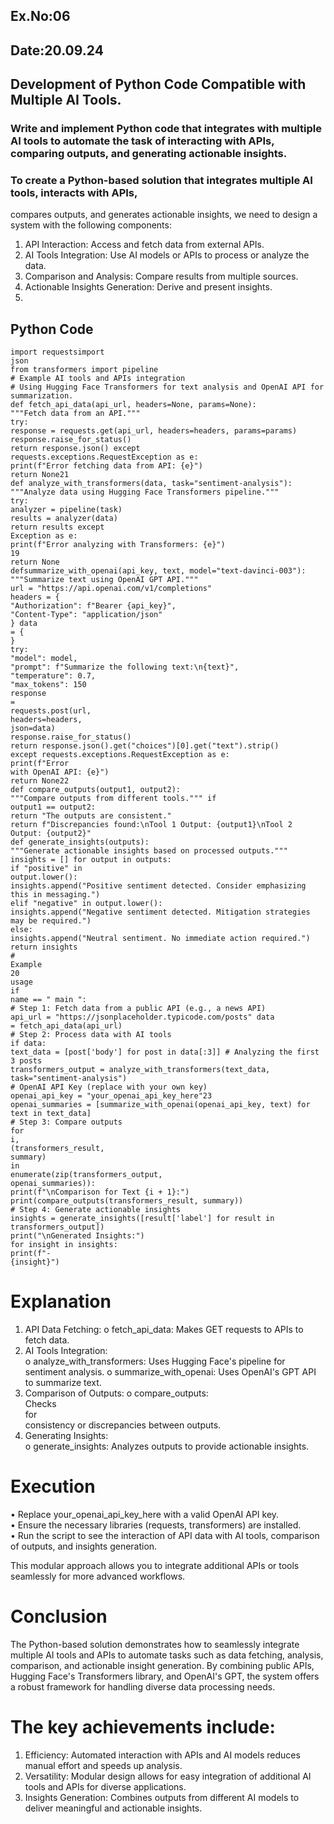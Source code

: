 ## Ex.No:06  
## Date:20.09.24  
## Development of Python Code Compatible with Multiple AI Tools.  
### Write and implement Python code that integrates with multiple AI tools to automate the task of interacting with APIs, comparing outputs, and generating actionable insights.  
### To create a Python-based solution that integrates multiple AI tools, interacts with APIs, 
compares outputs, and generates actionable insights, we need to design a system with the 
following components:  
1. API Interaction: Access and fetch data from external APIs.  
2. AI Tools Integration: Use AI models or APIs to process or analyze the data.  
3. Comparison and Analysis: Compare results from multiple sources.  
4. Actionable Insights Generation: Derive and present insights.
5. 
## Python Code  
```
import requestsimport  
json  
from transformers import pipeline  
# Example AI tools and APIs integration  
# Using Hugging Face Transformers for text analysis and OpenAI API for summarization.  
def fetch_api_data(api_url, headers=None, params=None):  
"""Fetch data from an API."""  
try:  
response = requests.get(api_url, headers=headers, params=params)  
response.raise_for_status()  
return response.json() except  
requests.exceptions.RequestException as e:  
print(f"Error fetching data from API: {e}")  
return None21  
def analyze_with_transformers(data, task="sentiment-analysis"):  
"""Analyze data using Hugging Face Transformers pipeline."""  
try:  
analyzer = pipeline(task)  
results = analyzer(data)  
return results except  
Exception as e:  
print(f"Error analyzing with Transformers: {e}")  
19  
return None  
defsummarize_with_openai(api_key, text, model="text-davinci-003"):  
"""Summarize text using OpenAI GPT API."""  
url = "https://api.openai.com/v1/completions"  
headers = {  
"Authorization": f"Bearer {api_key}",  
"Content-Type": "application/json"  
} data  
= {  
}  
try:  
"model": model,  
"prompt": f"Summarize the following text:\n{text}",  
"temperature": 0.7,  
"max_tokens": 150  
response  
=  
requests.post(url,  
headers=headers,  
json=data)  
response.raise_for_status()  
return response.json().get("choices")[0].get("text").strip()  
except requests.exceptions.RequestException as e:  
print(f"Error  
with OpenAI API: {e}")  
return None22  
def compare_outputs(output1, output2):  
"""Compare outputs from different tools.""" if  
output1 == output2:  
return "The outputs are consistent."  
return f"Discrepancies found:\nTool 1 Output: {output1}\nTool 2 Output: {output2}"  
def generate_insights(outputs):  
"""Generate actionable insights based on processed outputs."""  
insights = [] for output in outputs:  
if "positive" in  
output.lower():  
insights.append("Positive sentiment detected. Consider emphasizing this in messaging.")  
elif "negative" in output.lower():  
insights.append("Negative sentiment detected. Mitigation strategies may be required.")  
else:  
insights.append("Neutral sentiment. No immediate action required.")  
return insights  
#  
Example  
20  
usage  
if  
name == " main ":  
# Step 1: Fetch data from a public API (e.g., a news API)  
api_url = "https://jsonplaceholder.typicode.com/posts" data  
= fetch_api_data(api_url)  
# Step 2: Process data with AI tools  
if data:  
text_data = [post['body'] for post in data[:3]] # Analyzing the first 3 posts  
transformers_output = analyze_with_transformers(text_data, task="sentiment-analysis")  
# OpenAI API Key (replace with your own key)  
openai_api_key = "your_openai_api_key_here"23  
openai_summaries = [summarize_with_openai(openai_api_key, text) for text in text_data]  
# Step 3: Compare outputs  
for  
i,  
(transformers_result,  
summary)  
in  
enumerate(zip(transformers_output,  
openai_summaries)):  
print(f"\nComparison for Text {i + 1}:")  
print(compare_outputs(transformers_result, summary))  
# Step 4: Generate actionable insights  
insights = generate_insights([result['label'] for result in transformers_output])  
print("\nGenerated Insights:")  
for insight in insights:  
print(f"-  
{insight}")
```
# Explanation  
1. API Data Fetching: o fetch_api_data: Makes GET requests to APIs to fetch data.  
2. AI Tools Integration:  
o analyze_with_transformers: Uses Hugging Face's pipeline for sentiment analysis. o 
summarize_with_openai: Uses OpenAI's GPT API to summarize text.  
3. Comparison of Outputs: o compare_outputs:  
Checks  
for  
consistency 
or discrepancies between outputs.  
4. Generating Insights:  
o generate_insights: Analyzes outputs to provide actionable insights.  
   
# Execution  
• Replace your_openai_api_key_here with a valid OpenAI API key.  
• Ensure the necessary libraries (requests, transformers) are installed.  
• Run the script to see the interaction of API data with AI tools, comparison of outputs, and 
insights generation.  
  
This modular approach allows you to integrate additional APIs or tools seamlessly for more 
advanced workflows.  
  
  
  
  
  
  
  
  
  
  
  
  
 
 

# Conclusion  
The Python-based solution demonstrates how to seamlessly integrate multiple AI tools and APIs 
to automate tasks such as data fetching, analysis, comparison, and actionable insight generation. 
By combining public APIs, Hugging Face's Transformers library, and OpenAI's GPT, the system 
offers a robust framework for handling diverse data processing needs.  
  
# The key achievements include:  
  
1. Efficiency: Automated interaction with APIs and AI models reduces manual effort and 
speeds up analysis.  
2. Versatility: Modular design allows for easy integration of additional AI tools and APIs for 
diverse applications.  
3. Insights Generation: Combines outputs from different AI models to deliver meaningful 
and actionable insights. 
